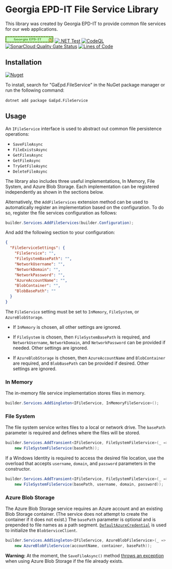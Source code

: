 # Georgia EPD-IT File Service Library

This library was created by Georgia EPD-IT to provide common file services for our web applications.

[![Georgia EPD-IT](https://raw.githubusercontent.com/gaepdit/gaepd-brand/main/blinkies/blinkies.cafe-gaepdit.gif)](https://github.com/gaepdit)
[![.NET Test](https://github.com/gaepdit/file-service/actions/workflows/dotnet.yml/badge.svg)](https://github.com/gaepdit/file-service/actions/workflows/dotnet.yml)
[![CodeQL](https://github.com/gaepdit/file-service/actions/workflows/codeql-analysis.yml/badge.svg)](https://github.com/gaepdit/file-service/actions/workflows/codeql-analysis.yml)
[![SonarCloud Quality Gate Status](https://sonarcloud.io/api/project_badges/measure?project=gaepdit_file-service&metric=alert_status)](https://sonarcloud.io/summary/new_code?id=gaepdit_file-service)
[![Lines of Code](https://sonarcloud.io/api/project_badges/measure?project=gaepdit_file-service&metric=ncloc)](https://sonarcloud.io/summary/new_code?id=gaepdit_file-service)

## Installation

[![Nuget](https://img.shields.io/nuget/v/GaEpd.FileService)](https://www.nuget.org/packages/GaEpd.FileService)

To install, search for "GaEpd.FileService" in the NuGet package manager or run the following command:

`dotnet add package GaEpd.FileService`

## Usage

An `IFileService` interface is used to abstract out common file persistence operations:

* `SaveFileAsync`
* `FileExistsAsync`
* `GetFilesAsync`
* `GetFileAsync`
* `TryGetFileAsync`
* `DeleteFileAsync`

The library also includes three useful implementations, In Memory, File System, and Azure Blob Storage. Each
implementation can be registered independently as shown in the sections below.

Alternatively, the `AddFileServices` extension method can be used to automatically register an implementation based on
the configuration. To do so, register the file services configuration as follows:

```csharp
builder.Services.AddFileServices(builder.Configuration);
```

And add the following section to your configuration:

```json
{
  "FileServiceSettings": {
    "FileService": "",
    "FileSystemBasePath": "",
    "NetworkUsername": "",
    "NetworkDomain": "",
    "NetworkPassword": "",
    "AzureAccountName": "",
    "BlobContainer": "",
    "BlobBasePath": ""
  }
}
```

The `FileService` setting must be set to `InMemory`, `FileSystem`, or `AzureBlobStorage`.

* If `InMemory` is chosen, all other settings are ignored.

* If `FileSystem` is chosen, then `FileSystemBasePath` is required, and `NetworkUsername`, `NetworkDomain`,
  and `NetworkPassword` can be provided if needed. Other settings are ignored.

* If `AzureBlobStorage` is chosen, then `AzureAccountName` and `BlobContainer` are required, and `BlobBasePath` can be
  provided if desired. Other settings are ignored.

### In Memory

The in-memory file service implementation stores files in memory.

```csharp
builder.Services.AddSingleton<IFileService, InMemoryFileService>();
```

### File System

The file system service writes files to a local or network drive. The `basePath` parameter is required and defines where
the files will be stored.

```csharp
builder.Services.AddTransient<IFileService, FileSystemFileService>(_ =>
    new FileSystemFileService(basePath));
```

If a Windows Identity is required to access the desired file location, use the overload that
accepts `username`, `domain`, and `password` parameters in the constructor.

```csharp
builder.Services.AddTransient<IFileService, FileSystemFileService>(_ =>
    new FileSystemFileService(basePath, username, domain, password));
```

### Azure Blob Storage

The Azure Blob Storage service requires an Azure account and an existing Blob Storage container. (The service does not
attempt to create the container if it does not exist.) The `basePath` parameter is optional and is prepended to file
names as a path segment.
[`DefaultAzureCredential`](https://learn.microsoft.com/en-us/dotnet/azure/sdk/authentication/?tabs=command-line#defaultazurecredential)
is used to initialize the `BlobServiceClient`.

```csharp
builder.Services.AddSingleton<IFileService, AzureBlobFileService>(_ =>
    new AzureBlobFileService(accountName, container, basePath));
```

**Warning:** At the moment, the `SaveFileAsync()`
method [throws an exception](https://github.com/Azure/azure-sdk-for-net/issues/39473) when using Azure Blob Storage if
the file already exists. 

